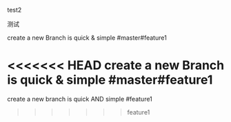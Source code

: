 test2



测试

create a new Branch is quick & simple #master#feature1

<<<<<<< HEAD
create a new Branch is quick & simple #master#feature1
=======
create a new branch is quick AND simple #feature1
>>>>>>> feature1
